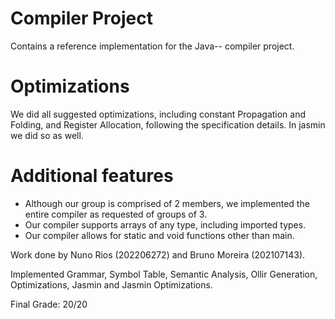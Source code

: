 # Compiler Project

Contains a reference implementation for the Java-- compiler project.

# Optimizations 
We did all suggested optimizations, including constant Propagation and Folding, and Register Allocation, following the specification details. In jasmin we did so as well.

# Additional features
- Although our group is comprised of 2 members, we implemented the entire compiler as requested of groups of 3.
- Our compiler supports arrays of any type, including imported types.
- Our compiler allows for static and void functions other than main.

Work done by Nuno Rios (202206272) and Bruno Moreira (202107143).

Implemented Grammar, Symbol Table, Semantic Analysis, Ollir Generation, Optimizations, Jasmin and Jasmin Optimizations.

Final Grade: 20/20
